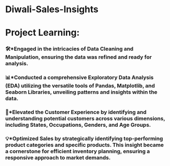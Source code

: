 # Diwali-Sales-Insights
# Project Learning:
### 🛠️*Engaged in the intricacies of Data Cleaning and Manipulation, ensuring the data was refined and ready for analysis.

### 📊*Conducted a comprehensive Exploratory Data Analysis (EDA) utilizing the versatile tools of Pandas, Matplotlib, and Seaborn Libraries, unveiling patterns and insights within the data.

### 🌟*Elevated the Customer Experience by identifying and understanding potential customers across various dimensions, including States, Occupations, Genders, and Age Groups.

### 💡*Optimized Sales by strategically identifying top-performing product categories and specific products. This insight became a cornerstone for efficient inventory planning, ensuring a responsive approach to market demands.
